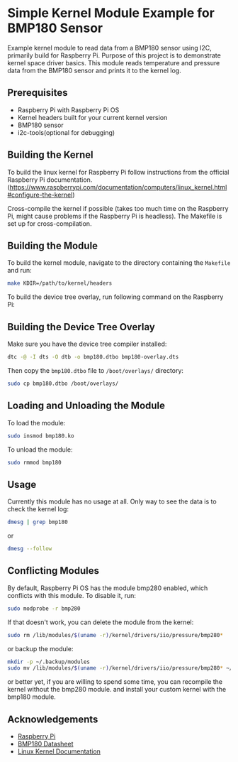 # Simple Kernel Module Example for BMP180 Sensor 

Example kernel module to read data from a BMP180 sensor using I2C, primarily build for Raspberry Pi. Purpose of this project is to demonstrate kernel space driver basics. This module reads temperature and pressure data from the BMP180 sensor and prints it to the kernel log. 

## Prerequisites

- Raspberry Pi with Raspberry Pi OS
- Kernel headers built for your current kernel version
- BMP180 sensor
- i2c-tools(optional for debugging)

## Building the Kernel

To build the linux kernel for Raspberry Pi follow instructions from the official Raspberry Pi documentation. 
(https://www.raspberrypi.com/documentation/computers/linux_kernel.html#configure-the-kernel)

Cross-compile the kernel if possible (takes too much time on the Raspberry Pi, might cause problems if the Raspberry Pi is headless). The Makefile is set up for cross-compilation.

## Building the Module

To build the kernel module, navigate to the directory containing the `Makefile` and run:

```bash
make KDIR=/path/to/kernel/headers
```
To build the device tree overlay, run following command on the Raspberry Pi:

## Building the Device Tree Overlay

Make sure you have the device tree compiler installed:

```bash
dtc -@ -I dts -O dtb -o bmp180.dtbo bmp180-overlay.dts
```
Then copy the `bmp180.dtbo` file to `/boot/overlays/` directory:

```bash
sudo cp bmp180.dtbo /boot/overlays/
```

## Loading and Unloading the Module
To load the module:

```bash
sudo insmod bmp180.ko
```
To unload the module:

```bash
sudo rmmod bmp180
```

## Usage 

Currently this module has no usage at all. Only way to see the data is to check the kernel log:

```bash
dmesg | grep bmp180
```
or

```bash
dmesg --follow
```

## Conflicting Modules

By default, Raspberry Pi OS has the module bmp280 enabled, which conflicts with this module. To disable it, run:

```bash
sudo modprobe -r bmp280
```
If that doesn't work, you can delete the module from the kernel:

```bash
sudo rm /lib/modules/$(uname -r)/kernel/drivers/iio/pressure/bmp280*
```
or backup the module:

```bash
mkdir -p ~/.backup/modules
sudo mv /lib/modules/$(uname -r)/kernel/drivers/iio/pressure/bmp280* ~/.backup/modules/
```
or better yet, if you are willing to spend some time, you can recompile the kernel without the bmp280 module. and install your custom kernel with the bmp180 module.


## Acknowledgements

- [Raspberry Pi](https://www.raspberrypi.com/)
- [BMP180 Datasheet](https://cdn-shop.adafruit.com/datasheets/BST-BMP180-DS000-09.pdf)
- [Linux Kernel Documentation](https://www.kernel.org/doc/html/latest/)


